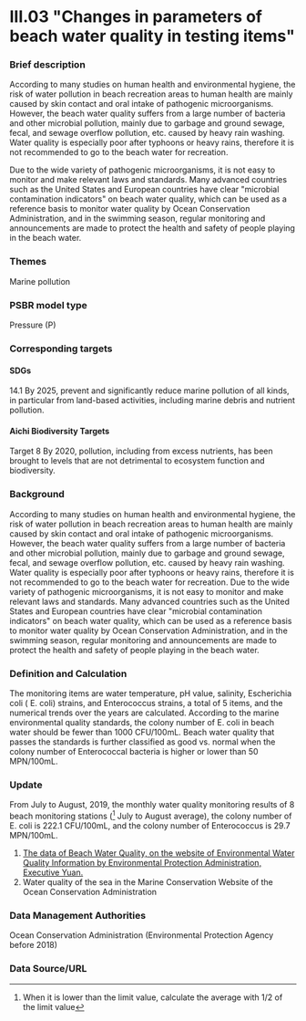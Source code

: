 # III.03 "Changes in parameters of beach water quality in testing items"

<script type="text/javascript" src="http://cdn.mathjax.org/mathjax/latest/MathJax.js?config=TeX-AMS-MML_HTMLorMML"></script>

### Brief description
According to many studies on human health and environmental hygiene, the risk of water pollution in beach recreation areas to human health are mainly caused by skin contact and oral intake of pathogenic microorganisms. However, the beach water quality suffers from a large number of bacteria and other microbial pollution, mainly due to garbage and ground sewage, fecal, and sewage overflow pollution, etc. caused by heavy rain washing. Water quality is especially poor after typhoons or heavy rains, therefore it is not recommended to go to the beach water for recreation.

Due to the wide variety of pathogenic microorganisms, it is not easy to monitor and make relevant laws and standards. Many advanced countries such as the United States and European countries have clear "microbial contamination indicators" on beach water quality, which can be used as a reference basis to monitor water quality by Ocean Conservation Administration, and in the swimming season, regular monitoring and announcements are made to protect the health and safety of people playing in the beach water.
### Themes
Marine pollution
### PSBR model type
Pressure (P)
### Corresponding targets
#### SDGs
14.1 By 2025, prevent and significantly reduce marine pollution of all kinds, in particular from land-based activities, including marine debris and nutrient pollution.
#### Aichi Biodiversity Targets
Target 8 By 2020, pollution, including from excess nutrients, has been brought to levels that are not detrimental to ecosystem function and biodiversity.
### Background
According to many studies on human health and environmental hygiene, the risk of water pollution in beach recreation areas to human health are mainly caused by skin contact and oral intake of pathogenic microorganisms. However, the beach water quality suffers from a large number of bacteria and other microbial pollution, mainly due to garbage and ground sewage, fecal, and sewage overflow pollution, etc. caused by heavy rain washing. Water quality is especially poor after typhoons or heavy rains, therefore it is not recommended to go to the beach water for recreation. Due to the wide variety of pathogenic microorganisms, it is not easy to monitor and make relevant laws and standards. Many advanced countries such as the United States and European countries have clear "microbial contamination indicators" on beach water quality, which can be used as a reference basis to monitor water quality by Ocean Conservation Administration, and in the swimming season, regular monitoring and announcements are made to protect the health and safety of people playing in the beach water.
### Definition and Calculation
The monitoring items are water temperature, pH value, salinity, Escherichia coli ( E. coli) strains, and Enterococcus strains, a total of 5 items, and the numerical trends over the years are calculated. According to the marine environmental quality standards, the colony number of E. coli in beach water should be fewer than 1000 CFU/100mL. Beach water quality that passes the standards is further classified as good vs. normal when the colony number of Enterococcal bacteria is higher or lower than 50 MPN/100mL.
### Update
From July to August, 2019, the monthly water quality monitoring results of 8 beach monitoring stations ([^first] July to August average), the colony number of E. coli is 222.1 CFU/100mL, and the colony number of Enterococcus is 29.7 MPN/100mL.
1. [The data of Beach Water Quality, on the website of Environmental Water Quality Information by Environmental Protection Administration, Executive Yuan.](https://wq.epa.gov.tw/Code/Report/DownloadList.aspx)
2. Water quality of the sea in the Marine Conservation Website of the Ocean Conservation Administration
[^first]: When it is lower than the limit value, calculate the average with 1/2 of the limit value
### Data Management Authorities
Ocean Conservation Administration (Environmental Protection Agency before 2018)
### Data Source/URL